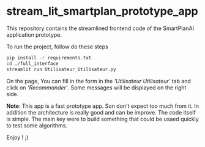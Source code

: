 # stream_lit_smartplan_prototype_app

This repository contains the streamlined frontend code of the SmartPlanAI application 
prototype.

To run the project, follow do these steps
```sh
pip install -r requirements.txt
cd ./full_interface
streamlit run Utilisateur_Utilisateur.py
```

On the page, You can fill in the form in the *'Utilisateur Utilisateur'* tab and click on 
*'Recommander'*. Some messages will be displayed on the right side.

**Note**: This app is a fast prototype app. Son don't expect too much from it. In addition 
the architecture is really good and can be improve. The code itself is 
simple. The main key were to build something that could be usaed quickly to test some 
algorithms.

Enjoy ! ;)
